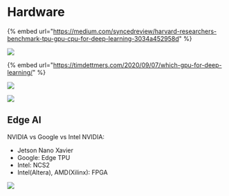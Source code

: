# Hardware

{% embed url="https://medium.com/syncedreview/harvard-researchers-benchmark-tpu-gpu-cpu-for-deep-learning-3034a452958d" %}

![](<../../.gitbook/assets/image (212).png>)

{% embed url="https://timdettmers.com/2020/09/07/which-gpu-for-deep-learning/" %}

![](<../../.gitbook/assets/image (134).png>)

![](<../../.gitbook/assets/image (142).png>)

## Edge AI

NVIDIA vs Google vs Intel NVIDIA:

* Jetson Nano Xavier
* Google: Edge TPU
* Intel: NCS2
* Intel(Altera), AMD(Xilinx): FPGA

![](<../../.gitbook/assets/image (162).png>)

